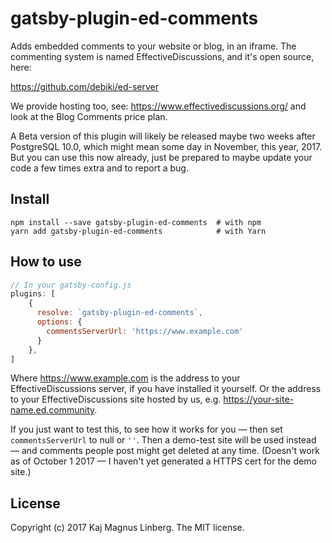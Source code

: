 gatsby-plugin-ed-comments
=========================

Adds embedded comments to your website or blog, in an iframe. The commenting system is
named EffectiveDiscussions, and it's open source, here:

https://github.com/debiki/ed-server

We provide hosting too, see: https://www.effectivediscussions.org/
and look at the Blog Comments price plan.

A Beta version of this plugin will likely be released maybe two weeks after PostgreSQL 10.0,
which might mean some day in November, this year, 2017. But you can use this now already,
just be prepared to maybe update your code a few times extra and to report a bug.

## Install

```
npm install --save gatsby-plugin-ed-comments  # with npm
yarn add gatsby-plugin-ed-comments            # with Yarn
```

## How to use

```javascript
// In your gatsby-config.js
plugins: [
    {
      resolve: `gatsby-plugin-ed-comments`,
      options: {
        commentsServerUrl: 'https://www.example.com'
      }
    },
]
```

Where https://www.example.com is the address to your EffectiveDiscussions server, if
you have installed it yourself. Or the address to your EffectiveDiscussions site
hosted by us, e.g. https://your-site-name.ed.community.

If you just want to test this, to see how it works for you — then set 
`commentsServerUrl` to null or `''`. Then a demo-test site will be used instead — and comments people
post might get deleted at any time. (Doesn't work as of October 1 2017 — I haven't
yet generated a HTTPS cert for the demo site.)

## License

Copyright (c) 2017 Kaj Magnus Linberg.
The MIT license.

